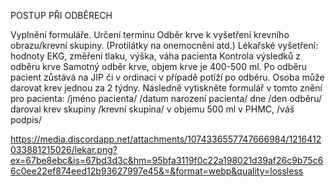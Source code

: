 POSTUP PŘI ODBĚRECH

Vyplnění formuláře.
Určení termínu
Odběr krve k vyšetření krevního obrazu/krevní skupiny. (Protilátky na onemocnění atd.)
Lékařské vyšetření: hodnoty EKG, změření tlaku, výška, váha pacienta
Kontrola výsledků z odběru krve
Samotný odběr krve, objem krve je 400-500 ml.
Po odběru pacient zůstává na JIP či v ordinaci v případě potíží po odběru.
Osoba může darovat krev jednou za 2 týdny.
Následně vytiskněte formulář v tomto znění pro pacienta: /jméno pacienta/ /datum narození pacienta/ dne /den odběru/ daroval krev skupiny /krevní skupina/ v objemu 500 ml v PHMC, /váš podpis/

https://media.discordapp.net/attachments/1074336557747666984/1216412033881215026/lekar.png?ex=67be8ebc&is=67bd3d3c&hm=95bfa3119f0c22a198021d39af26c9b75c66c0ee22ef874eed12b93627997e45&=&format=webp&quality=lossless
